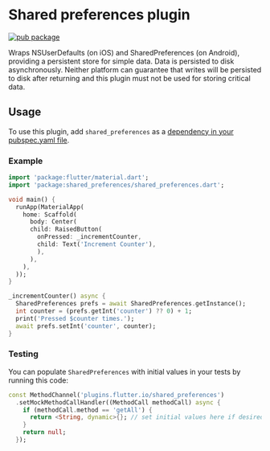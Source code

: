 # Shared preferences plugin

[![pub package](https://img.shields.io/pub/v/shared_preferences.svg)](https://pub.dartlang.org/packages/shared_preferences)

Wraps NSUserDefaults (on iOS) and SharedPreferences (on Android), providing
a persistent store for simple data. Data is persisted to disk asynchronously.
Neither platform can guarantee that writes will be persisted to disk after
returning and this plugin must not be used for storing critical data.

## Usage
To use this plugin, add `shared_preferences` as a [dependency in your pubspec.yaml file](https://flutter.io/platform-plugins/).

### Example

``` dart
import 'package:flutter/material.dart';
import 'package:shared_preferences/shared_preferences.dart';

void main() {
  runApp(MaterialApp(
    home: Scaffold(
      body: Center(
      child: RaisedButton(
        onPressed: _incrementCounter,
        child: Text('Increment Counter'),
        ),
      ),
    ),
  ));
}

_incrementCounter() async {
  SharedPreferences prefs = await SharedPreferences.getInstance();
  int counter = (prefs.getInt('counter') ?? 0) + 1;
  print('Pressed $counter times.');
  await prefs.setInt('counter', counter);
}
```

### Testing

You can populate `SharedPreferences` with initial values in your tests by running this code:

```dart
const MethodChannel('plugins.flutter.io/shared_preferences')
  .setMockMethodCallHandler((MethodCall methodCall) async {
    if (methodCall.method == 'getAll') {
      return <String, dynamic>{}; // set initial values here if desired
    }
    return null;
  });
```
